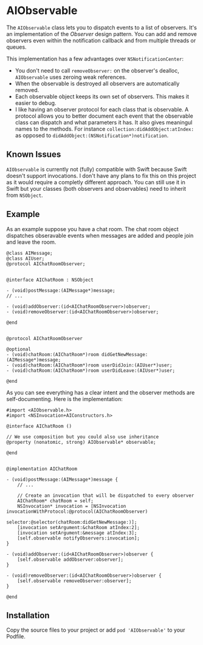 # AIObservable

The `AIObservable` class lets you to dispatch events to a list of observers. It's an implementation of the *Observer* design pattern. You can add and remove observers even within the notification callback and from multiple threads or queues.

This implementation has a few advantages over `NSNotificationCenter`:
* You don't need to call `removeObserver:` on the observer's dealloc, `AIObservable` uses zeroing weak references.
* When the observable is destroyed all observers are automatically removed.
* Each observable object keeps its own set of observers. This makes it easier to debug.
* I like having an observer protocol for each class that is observable. A protocol allows you to better document each event that the observable class can dispatch and what parameters it has. It also gives meaningul names to the methods. For instance `collection:didAddObject:atIndex:` as opposed to `didAddObject:(NSNotification*)notification`.

## Known Issues

`AIObservable` is currently not (fully) compatible with Swift because Swift doesn't support invocations. I don't have any plans to fix this on this project as it would require a completly different approach. You can still use it in Swift but your classes (both observers and observables) need to inherit from `NSObject`.

## Example

As an example suppose you have a chat room. The chat room object dispatches obseravable events when messages are added and people join and leave the room.

```objc
@class AIMessage;
@class AIUser;
@protocol AIChatRoomObserver;


@interface AIChatRoom : NSObject 

- (void)postMessage:(AIMessage*)message;
// ...

- (void)addObserver:(id<AIChatRoomObserver>)observer;
- (void)removeObserver:(id<AIChatRoomObserver>)observer;

@end


@protocol AIChatRoomObserver

@optional
- (void)chatRoom:(AIChatRoom*)room didGetNewMessage:(AIMessage*)message;
- (void)chatRoom:(AIChatRoom*)room userDidJoin:(AIUser*)user;
- (void)chatRoom:(AIChatRoom*)room userDidLeave:(AIUser*)user;

@end
```

As you can see everything has a clear intent and the observer methods are self-documenting. Here is the implementation:

```objc
#import <AIObservable.h>
#import <NSInvocation+AIConstructors.h>

@interface AIChatRoom ()

// We use composition but you could also use inheritance
@property (nonatomic, strong) AIObservable* observable;

@end


@implementation AIChatRoom

- (void)postMessage:(AIMessage*)message {
    // ...

    // Create an invocation that will be dispatched to every observer
    AIChatRoom* chatRoom = self;
    NSInvocation* invocation = [NSInvocation invocationWithProtocol:@protocol(AIChatRoomObserver)
                                                           selector:@selector(chatRoom:didGetNewMessage:)];
    [invocation setArgument:&chatRoom atIndex:2];
    [invocation setArgument:&message atIndex:3];
    [self.observable notifyObservers:invocation];
}

- (void)addObserver:(id<AIChatRoomObserver>)observer {
    [self.observable addObserver:observer];
}

- (void)removeObserver:(id<AIChatRoomObserver>)observer {
    [self.observable removeObserver:observer];
}

@end
```

## Installation

Copy the source files to your project or add `pod 'AIObservable'` to your Podfile.
